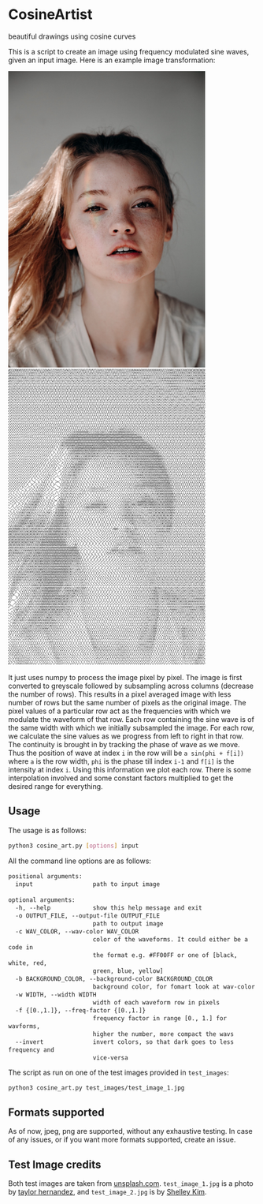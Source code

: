 # CosineArtist
beautiful drawings using cosine curves

This is a script to create an image using frequency modulated sine waves, given an input image. Here is an example image transformation:


<img src="test_images/test_image_1.jpg" width="400"> <img src="test_images/generated_1.png" width="400">

It just uses numpy to process the image pixel by pixel. The image is first converted to greyscale followed by subsampling across columns (decrease the number of rows). This results in a pixel averaged image with less number of rows but the same number of pixels as the original image. The pixel values of a particular row act as the frequencies with which we modulate the waveform of that  row. Each row containing the sine wave is of the same width with which we initially subsampled the image. For each row, we calculate the sine values as we progress from left to right in that row. The continuity is brought in by tracking the phase of wave as we move. Thus the position of wave at index `i` in the row will be `a sin(phi + f[i])` where `a` is the row width, `phi` is the phase till index `i-1` and `f[i]` is the intensity at index `i`. Using this information we plot each row. There is some interpolation involved and some constant factors multiplied to get the desired range for everything.

## Usage
The usage is as follows:
```bash
python3 cosine_art.py [options] input
```
All the command line options are as follows:
```
positional arguments:
  input                 path to input image

optional arguments:
  -h, --help            show this help message and exit
  -o OUTPUT_FILE, --output-file OUTPUT_FILE
                        path to output image
  -c WAV_COLOR, --wav-color WAV_COLOR
                        color of the waveforms. It could either be a code in
                        the format e.g. #FF00FF or one of [black, white, red,
                        green, blue, yellow]
  -b BACKGROUND_COLOR, --background-color BACKGROUND_COLOR
                        background color, for fomart look at wav-color
  -w WIDTH, --width WIDTH
                        width of each waveform row in pixels
  -f {[0.,1.]}, --freq-factor {[0.,1.]}
                        frequency factor in range [0., 1.] for wavforms,
                        higher the number, more compact the wavs
  --invert              invert colors, so that dark goes to less frequency and
                        vice-versa
```

The script as run on one of the test images provided in `test_images`:
```bash
python3 cosine_art.py test_images/test_image_1.jpg
```

## Formats supported
As of now, jpeg, png are supported, without any exhaustive testing. In case of any issues, or if you want more formats supported, create an issue.

## Test Image credits
Both test images are taken from [unsplash.com](unsplash.com). `test_image_1.jpg` is a photo by [taylor hernandez](https://unsplash.com/@taylormae), and `test_image_2.jpg` is by [Shelley Kim](https://unsplash.com/@shelleykim).

